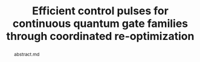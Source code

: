 ---
title: "Efficient control pulses for continuous quantum gate families through coordinated re-optimization"
layout: project
#publisher: 
image: /assets/img/projects/reoptimization/hero.png
abstract: abstract.md
items:
    - name: PDF
      link: /assets/papers/chadwick_efficient_2023.pdf
    - name: arXiv
      link: https://arxiv.org/abs/2302.01553
    - name: code
      link: https://github.com/jasonchadwick/pulse-interpolation
authors:
    - name: "Jason D. Chadwick"
      affiliation: University of Chicago
    - name: "Frederic T. Chong"
      link: https://people.cs.uchicago.edu/~ftchong/
      affiliation: University of Chicago
      last: true
figures:
    - file: /assets/img/projects/reoptimization/01_hero.png
      caption: 01_hero.md
    - file: /assets/img/projects/reoptimization/02_example.png
      caption: 02_example.md
      width: 100%
    - file: /assets/img/projects/reoptimization/03_pulses.png
      caption: 03_pulses.md
    - file: /assets/img/projects/reoptimization/04_interpolation_comparison.png
      caption: 04_interpolation_comparison.md
    - file: /assets/img/projects/reoptimization/05_iterations.png
      caption: 05_iterations.md
    - file: /assets/img/projects/reoptimization/06_single_qubit_comparison.png
      caption: 06_single_qubit_comparison.md
      width: 100%
---